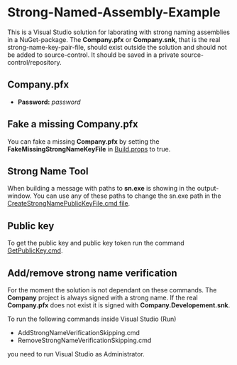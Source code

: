 # Strong-Named-Assembly-Example
This is a Visual Studio solution for laborating with strong naming assemblies in a NuGet-package. The **Company.pfx** or **Company.snk**, that is the real strong-name-key-pair-file, should exist outside the solution and should not be added to source-control. It should be saved in a private source-control/repository.

## Company.pfx
- **Password:** *password*

## Fake a missing Company.pfx
You can fake a missing **Company.pfx** by setting the **FakeMissingStrongNameKeyFile** in [Build.props](/Company/Build/Build.props#L10) to true.

## Strong Name Tool
When building a message with paths to **sn.exe** is showing in the output-window. You can use any of these paths to change the sn.exe path in the [CreateStrongNamePublicKeyFile.cmd file](/Signing/CreateStrongNamePublicKeyFile.cmd).

## Public key
To get the public key and public key token run the command [GetPublicKey.cmd](/Signing/GetPublicKey.cmd).

## Add/remove strong name verification
For the moment the solution is not dependant on these commands. The **Company** project is always signed with a strong name. If the real **Company.pfx** does not exist it is signed with **Company.Developement.snk**.

To run the following commands inside Visual Studio (Run)

- AddStrongNameVerificationSkipping.cmd
- RemoveStrongNameVerificationSkipping.cmd

you need to run Visual Studio as Administrator.
